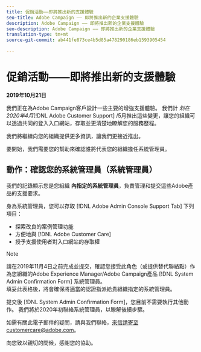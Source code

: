 ```yaml
---
title: 促銷活動——即將推出新的支援體驗
seo-title: Adobe Campaign —— 即將推出新的企業支援體驗
description: Adobe Campaign —— 即將推出新的企業支援體驗
seo-description: Adobe Campaign —— 即將推出新的企業支援體驗
translation-type: tm+mt
source-git-commit: ab441fe873ce4b5d85a478290186eb1593905454

---
```



# 促銷活動——即將推出新的支援體驗

**2019年10月21日**

我們正在為Adobe Campaign客戶設計一些主要的增強支援體驗。 我們計 *划在2020年4月*[!DNL Adobe Customer Support] /5月推出這些變更，讓您的組織可以透過共同的登入入口網站，存取並更清楚地瞭解您的服務歷程。

我們將繼續向您的組織提供更多資訊，讓我們更接近推出。

要開始，我們需要您的幫助來確認誰將代表您的組織擔任系統管理員。

## 動作：確認您的系統管理員（系統管理員）

我們的記錄顯示您是您組織 **內指定的系統管理員**，負責管理和提交這些Adobe產品的支援要求。

身為系統管理員，您可以存取 [!DNL Adobe Admin Console Support Tab] 下列項目：

* 探索改良的案例管理功能
* 方便地與 [!DNL Adobe Customer Care]
* 授予支援使用者對入口網站的存取權

>[!NOTE]
>請在2019年11月4日之前完成並提交，確認您接受此角色（或提供替代聯絡點）作為您組織的Adobe Experience Manager/Adobe Campaign產品 [!DNL System Admin Confirmation Form] 系統管理員。\
>填妥此表格後，將會確保將適當的認證指派給貴組織指定的系統管理員。

提交後 [!DNL System Admin Confirmation Form]，您目前不需要執行其他動作。  我們將於2020年初聯絡系統管理員，以瞭解後續步驟。

如需有關此電子郵件的疑問，請與我們聯絡，來信請寄至customercare@adobe.com。

向您致以親切的問候，感謝您的協助。
